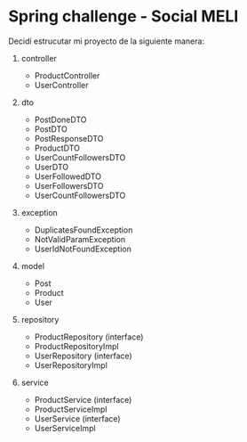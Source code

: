# Spring challenge - Social MELI

Decidí estrucutar mi proyecto de la siguiente manera:

1. controller
    - ProductController
    - UserController

2. dto
    - PostDoneDTO
    - PostDTO
    - PostResponseDTO
    - ProductDTO
    - UserCountFollowersDTO
    - UserDTO
    - UserFollowedDTO
    - UserFollowersDTO
    - UserCountFollowersDTO

3. exception
    - DuplicatesFoundException
    - NotValidParamException
    - UserIdNotFoundException
  
4. model
    - Post
    - Product
    - User
  
5. repository
    - ProductRepository (interface)
    - ProductRepositoryImpl
    - UserRepository (interface)
    - UserRepositoryImpl

6. service
    - ProductService (interface)
    - ProductServiceImpl
    - UserService  (interface)
    - UserServiceImpl 
